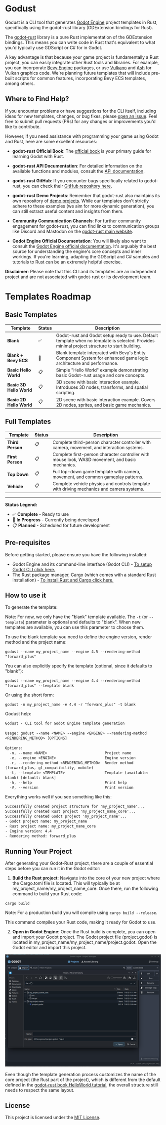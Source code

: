 # Godust

Godust is a CLI tool that generates [Godot Engine](https://godotengine.org/) project templates in Rust, specifically using the godot-rust library (GDExtension bindings for Rust).

The [godot-rust](https://godot-rust.github.io/) library is a pure Rust implementation of the GDExtension bindings. This means you can write code in Rust that's equivalent to what you'd typically use GDScript or C# for in Godot.

A key advantage is that because your game project is fundamentally a Rust project, you can easily integrate other Rust tools and libraries. For example, you can incorporate [Bevy Engine](https://bevy.org/) packages, or use [Vulkano](https://crates.io/crates/vulkano) and [Ash](https://crates.io/crates/ash) for Vulkan graphics code. We're planning future templates that will include pre-built scripts for common features, incorporating Bevy ECS templates, among others.

## Where to Find Help?

If you encounter problems or have suggestions for the CLI itself, including ideas for new templates, changes, or bug fixes, please [open an issue](https://github.com/viniciusmorgado/godust). Feel free to submit pull requests (PRs) for any changes or improvements you'd like to contribute.

However, if you need assistance with programming your game using Godot and Rust, here are some excellent resources:

- **godot-rust Official Book**: The [official book](https://godot-rust.github.io/book/index.html) is your primary guide for learning Godot with Rust.
- **godot-rust API Documentation**: For detailed information on the available functions and modules, consult the [API documentation](https://godot-rust.github.io/docs/).
- **godot-rust GitHub**: If you encounter bugs specifically related to godot-rust, you can check their [GitHub repository here](https://github.com/godot-rust/gdext).
- **godot-rust Demo Projects**: Remember that godot-rust also maintains its own repository of [demo projects](https://github.com/godot-rust/demo-projects). While our templates don't strictly adhere to these examples (we aim for more dynamic generation), you can still extract useful content and insights from them.
- **Community Communication Channels**: For further community engagement for godot-rust, you can find links to communication groups like Discord and Mastodon on the [godot-rust main website](https://godot-rust.github.io/).

- **Godot Engine Official Documentation**: You will likely also want to consult the [Godot Engine official documentation](https://docs.godotengine.org/en/latest/). It's arguably the best source for understanding the engine's core concepts and inner workings. If you're learning, adapting the GDScript and C# samples and tutorials to Rust can be an extremely helpful exercise.

**Disclaimer**: Please note that this CLI and its templates are an independent project and are not associated with godot-rust or its development team.

# Templates Roadmap

## Basic Templates

| Template | Status | Description |
|----------|--------|-------------|
| **Blank** | ✅ | Godot-rust and Godot setup ready to use. Default template when no template is selected. Provides minimal project structure to start building. |
| **Blank + Bevy ECS** | 🚧 | Blank template integrated with Bevy's Entity Component System for enhanced game logic architecture and performance. |
| **Basic Hello World** | 📋 | Simple "Hello World" example demonstrating basic Godot-rust usage and core concepts. |
| **Basic 3D Hello World** | 📋 | 3D scene with basic interaction example. Introduces 3D nodes, transforms, and spatial scripting. |
| **Basic 2D Hello World** | 📋 | 2D scene with basic interaction example. Covers 2D nodes, sprites, and basic game mechanics. |

## Full Templates

| Template | Status | Description |
|----------|--------|-------------|
| **Third Person** | 📋 | Complete third-person character controller with camera, movement, and interaction systems. |
| **First Person** | 📋 | Complete first-person character controller with mouse look, WASD movement, and basic mechanics. |
| **Top Down** | 📋 | Full top-down game template with camera, movement, and common gameplay patterns. |
| **Vehicle** | 📋 | Complete vehicle physics and controls template with driving mechanics and camera systems. |

---

**Status Legend:**
- ✅ **Complete** - Ready to use
- 🚧 **In Progress** - Currently being developed
- 📋 **Planned** - Scheduled for future development

## Pre-requisites

Before getting started, please ensure you have the following installed:

* Godot Engine and its command-line interface (Godot CLI) - [To setup Godot CLI click here.](https://github.com/viniciusmorgado/godust/blob/main/assets/setup_cli.md)
* The Rust package manager, Cargo (which comes with a standard Rust installation) - [To install Rust and Cargo click here.](https://www.rust-lang.org/tools/install)

## How to use it

To generate the template:

Note: For now, we only have the "blank" template available. The `-t` (or `--template`) parameter is optional and defaults to "blank". When new templates are available, you can use this parameter to choose them.

To use the blank template you need to define the engine version, render method and the project name:

```
godust --name my_project_name --engine 4.5 --rendering-method "forward_plus"
```

You can also explicitly specify the template (optional, since it defaults to "blank"):

```
godust --name my_project_name --engine 4.4 --rendering-method "forward_plus" --template blank
```

Or using the short form:

```
godust -n my_project_name -e 4.4 -r "forward_plus" -t blank
```

Godust help:

```
Godust - CLI tool for Godot Engine template generation

Usage: godust --name <NAME> --engine <ENGINE> --rendering-method <RENDERING_METHOD> [OPTIONS]

Options:
  -n, --name <NAME>                          Project name
  -e, --engine <ENGINE>                      Engine version
  -r, --rendering-method <RENDERING_METHOD>  Render method (forward_plus, gl_compatibility, mobile)
  -t, --template <TEMPLATE>                  Template (available: blank) [default: blank]
  -h, --help                                 Print help
  -V, --version                              Print version
```

Everything works well if you see something like this:

```
Successfully created project structure for 'my_project_name'...
Successfully created Rust project 'my_project_name_core'...
Successfully created Godot project 'my_project_name'...
- Godot project name: my_project_name
- Rust project name: my_project_name_core
- Engine version: 4.4
- Rendering method: forward_plus
```
## Running Your Project

After generating your Godot-Rust project, there are a couple of essential steps before you can run it in the Godot editor:

1. **Build the Rust project**: Navigate into the core of your new project where the Cargo.toml file is located. This will typically be at my_project_name/my_project_name_core. Once there, run the following command to build your Rust code:
```
cargo build
```
Note: For a production build you will compile using ``` cargo build --release ```.

This command compiles your Rust code, making it ready for Godot to use.

2. **Open in Godot Engine**: Once the Rust build is complete, you can open and import your Godot project. The Godot project file (project.godot) is located in my_project_name/my_project_name/project.godot. Open the Godot editor and import this project.

![Importing project.godot in Godot editor screen](https://github.com/viniciusmorgado/godust/blob/main/assets/importing_project.png)

Even though the template generation process customizes the name of the core project (the Rust part of the project), which is different from the default defined in the [godot-rust book HelloWorld tutorial](https://godot-rust.github.io/book/intro/hello-world.html), the overall structure still needs to respect the same layout.

## License

This project is licensed under the [MIT License](https://github.com/viniciusmorgado/godust/blob/main/LICENSE).
